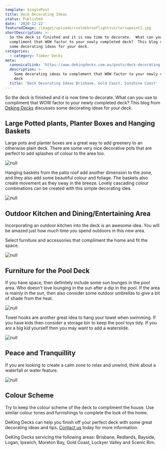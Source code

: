 ```yaml
---
template: SinglePost
title: Deck Decorating Ideas
status: Published
date: '2020-12-22'
featuredImage: /images/uploads/cooldekrooflightsvictoriapoint2.jpg
shortDescription: >-
  So the deck is finished and it is now time to decorate.  What can you use to
  compliment that WOW factor to your newly completed deck?  This blog discusses
  some decorating ideas for your deck.
categories:
  - category: Timber Decks
meta:
  canonicalLink: 'https://www.dekingdecks.com.au/posts/deck-decorating-ideas/'
  description: >-
    Some decorating ideas to complement that WOW factor to your newly completed
    deck
  title: 'Deck Decorating Ideas Brisbane, Gold Coast, Sunshine Coast'
---
```

So the deck is finished and it is now time to decorate.  What can you use to compliment that WOW factor to your newly completed deck?  This blog from [Deking Decks](https://www.dekingdecks.com.au/) discusses some decorating ideas for your deck.

## Large Potted plants, Planter Boxes and Hanging Baskets

Large pots and planter boxes are a great way to add greenery to an otherwise plain deck.  There are some very nice decorative pots that are perfect to add splashes of colour to the area too.

![null](/images/uploads/deking-decks-plants-1.png)

Hanging baskets from the patio roof add another dimension to the zone, and they also add some beautiful colour and foliage.  The baskets also create movement as they sway in the breeze.  Lovely cascading colour combinations can be created with this simple decorating idea.

![null](/images/uploads/deking-decks-plants-3.png)

## Outdoor Kitchen and Dining/Entertaining Area

Incorporating an outdoor kitchen into the deck is an awesome idea.  You will be amazed just how much time you spend outdoors in this new area.  

Select furniture and accessories that compliment the home and fit the space.

![null](/images/uploads/deking-decks-outside-1.png)

## Furniture for the Pool Deck

If you have space, then definitely include some sun lounges in the pool area.  Who doesn't love lounging in the sun after a dip in the pool.  If the area is mainly in the sun, then also consider some outdoor umbrellas to give a bit of shade from the heat.

![null](/images/uploads/deking-decks-pool-2.png)

Towel hooks are another great idea to hang your towel when swimming.  If you have kids then consider a storage bin to keep the pool toys tidy.  If you are a big kid yourself then you may want to add a waterslide.

![null](/images/uploads/deking-decks-pool-1.png)

## Peace and Tranquillity

If you are looking to create a calm zone to relax and unwind, think about a waterfall or water feature.

![null](/images/uploads/deking-decks-water.png)

## Colour Scheme

Try to keep the colour scheme of the deck to compliment the house.  Use similar colour tones and furnishings to complete the look of the home.

DeKing Decks can help you finish off your perfect deck with some great decorating ideas and tips. [Contact us](https://www.dekingdecks.com.au/contact/) today for more information.

DeKing Decks servicing the following areas: Brisbane, Redlands, Bayside, Logan, Ipswich, Moreton Bay, Gold Coast, Lockyer Valley and Scenic Rim.
